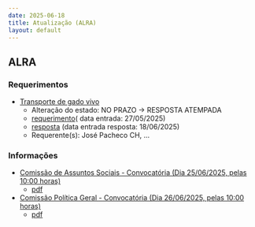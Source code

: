 ```yaml
---
date: 2025-06-18
title: Atualização (ALRA)
layout: default
---
```

## ALRA

### Requerimentos

* [Transporte de gado vivo](http://base.alra.pt:82/4DACTION/w_pesquisa_registo/4/8830)
  * Alteração do estado: NO PRAZO → RESPOSTA ATEMPADA
  * [requerimento](http://base.alra.pt:82/Doc_Req/XIIIreque350.pdf)( data entrada: 27/05/2025)
  * [resposta](http://base.alra.pt:82/Doc_Req/XIIIrequeresp350.pdf) (data entrada resposta: 18/06/2025)
  * Requerente(s): José Pacheco CH, ...

### Informações

* [Comissão de Assuntos Sociais - Convocatória (Dia 25/06/2025, pelas 10:00 horas)](http://base.alra.pt:82/4DACTION/w_pesquisa_registo/8/21795)
  * [pdf](http://base.alra.pt:82/Doc_Noticias/NI21795.pdf)
* [Comissão Política Geral - Convocatória (Dia 26/06/2025, pelas 10:00 horas)](http://base.alra.pt:82/4DACTION/w_pesquisa_registo/8/21796)
  * [pdf](http://base.alra.pt:82/Doc_Noticias/NI21796.pdf)

